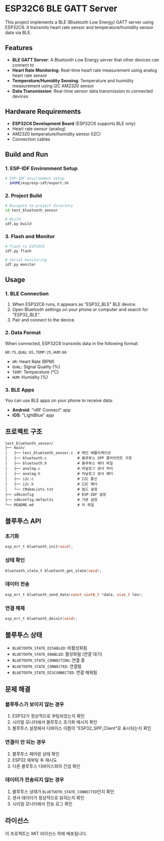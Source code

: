 # ESP32C6 BLE GATT Server

This project implements a BLE (Bluetooth Low Energy) GATT server using ESP32C6. It transmits heart rate sensor and temperature/humidity sensor data via BLE.

## Features

- **BLE GATT Server**: A Bluetooth Low Energy server that other devices can connect to
- **Heart Rate Monitoring**: Real-time heart rate measurement using analog heart rate sensor
- **Temperature/Humidity Sensing**: Temperature and humidity measurement using I2C AM2320 sensor
- **Data Transmission**: Real-time sensor data transmission to connected devices

## Hardware Requirements

- **ESP32C6 Development Board** (ESP32C6 supports BLE only)
- Heart rate sensor (analog)
- AM2320 temperature/humidity sensor (I2C)
- Connection cables

## Build and Run

### 1. ESP-IDF Environment Setup

```bash
# ESP-IDF environment setup
. $HOME/esp/esp-idf/export.sh
```

### 2. Project Build

```bash
# Navigate to project directory
cd test_bluetooth_sensor

# Build
idf.py build
```

### 3. Flash and Monitor

```bash
# Flash to ESP32C6
idf.py flash

# Serial monitoring
idf.py monitor
```

## Usage

### 1. BLE Connection

1. When ESP32C6 runs, it appears as "ESP32_BLE" BLE device.
2. Open Bluetooth settings on your phone or computer and search for "ESP32_BLE".
3. Pair and connect to the device.

### 2. Data Format

When connected, ESP32C6 transmits data in the following format:

```
HR:75,QUAL:85,TEMP:25,HUM:60
```

- `HR`: Heart Rate (BPM)
- `QUAL`: Signal Quality (%)
- `TEMP`: Temperature (°C)
- `HUM`: Humidity (%)

### 3. BLE Apps

You can use BLE apps on your phone to receive data:

- **Android**: "nRF Connect" app
- **iOS**: "LightBlue" app

## 프로젝트 구조

```
test_bluetooth_sensor/
├── main/
│   ├── test_bluetooth_sensor.c  # 메인 애플리케이션
│   ├── bluetooth.c              # 블루투스 SPP 클라이언트 구현
│   ├── bluetooth.h              # 블루투스 헤더 파일
│   ├── analog.c                 # 아날로그 센서 처리
│   ├── analog.h                 # 아날로그 센서 헤더
│   ├── i2c.c                    # I2C 통신
│   ├── i2c.h                    # I2C 헤더
│   └── CMakeLists.txt           # 빌드 설정
├── sdkconfig                    # ESP-IDF 설정
├── sdkconfig.defaults           # 기본 설정
└── README.md                    # 이 파일
```

## 블루투스 API

### 초기화
```c
esp_err_t bluetooth_init(void);
```

### 상태 확인
```c
bluetooth_state_t bluetooth_get_state(void);
```

### 데이터 전송
```c
esp_err_t bluetooth_send_data(const uint8_t *data, size_t len);
```

### 연결 해제
```c
esp_err_t bluetooth_deinit(void);
```

## 블루투스 상태

- `BLUETOOTH_STATE_DISABLED`: 비활성화됨
- `BLUETOOTH_STATE_ENABLED`: 활성화됨 (연결 대기)
- `BLUETOOTH_STATE_CONNECTING`: 연결 중
- `BLUETOOTH_STATE_CONNECTED`: 연결됨
- `BLUETOOTH_STATE_DISCONNECTED`: 연결 해제됨

## 문제 해결

### 블루투스가 보이지 않는 경우
1. ESP32가 정상적으로 부팅되었는지 확인
2. 시리얼 모니터에서 블루투스 초기화 메시지 확인
3. 블루투스 설정에서 디바이스 이름이 "ESP32_SPP_Client"로 표시되는지 확인

### 연결이 안 되는 경우
1. 블루투스 페어링 상태 확인
2. ESP32 재부팅 후 재시도
3. 다른 블루투스 디바이스와의 간섭 확인

### 데이터가 전송되지 않는 경우
1. 블루투스 상태가 `BLUETOOTH_STATE_CONNECTED`인지 확인
2. 센서 데이터가 정상적으로 읽히는지 확인
3. 시리얼 모니터에서 전송 로그 확인

## 라이선스

이 프로젝트는 MIT 라이선스 하에 배포됩니다. 